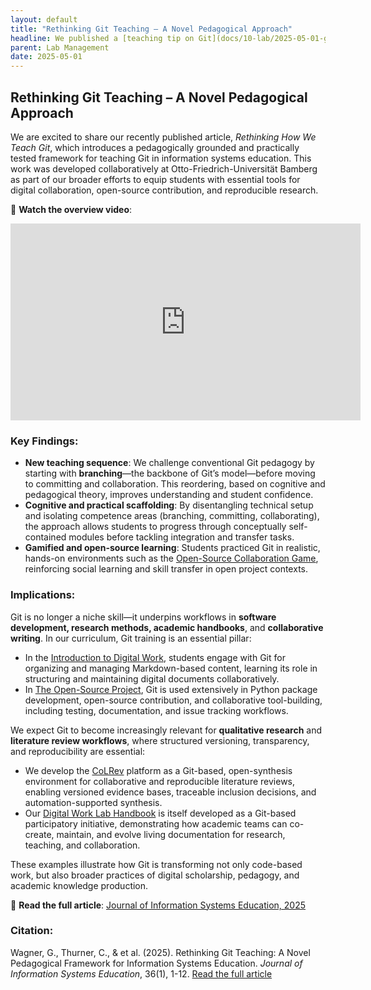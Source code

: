 ```yaml
---
layout: default
title: "Rethinking Git Teaching – A Novel Pedagogical Approach"
headline: We published a [teaching tip on Git](docs/10-lab/2025-05-01-git-intro)
parent: Lab Management
date: 2025-05-01
---
```


## Rethinking Git Teaching – A Novel Pedagogical Approach

We are excited to share our recently published article, _Rethinking How We Teach Git_, which introduces a pedagogically grounded and practically tested framework for teaching Git in information systems education. This work was developed collaboratively at Otto-Friedrich-Universität Bamberg as part of our broader efforts to equip students with essential tools for digital collaboration, open-source contribution, and reproducible research.

🎥 **Watch the overview video**:  
<div style="text-align:center">
  <iframe width="560" height="315" src="https://www.youtube.com/embed/GzKHwm4kgh8" 
    title="Rethinking Git Teaching" frameborder="0" allow="accelerometer; autoplay; 
    clipboard-write; encrypted-media; gyroscope; picture-in-picture; web-share" 
    allowfullscreen></iframe>
</div>

### Key Findings:
- **New teaching sequence**: We challenge conventional Git pedagogy by starting with **branching**—the backbone of Git’s model—before moving to committing and collaboration. This reordering, based on cognitive and pedagogical theory, improves understanding and student confidence.
- **Cognitive and practical scaffolding**: By disentangling technical setup and isolating competence areas (branching, committing, collaborating), the approach allows students to progress through conceptually self-contained modules before tackling integration and transfer tasks.
- **Gamified and open-source learning**: Students practiced Git in realistic, hands-on environments such as the [Open-Source Collaboration Game](https://doi.org/10.5281/zenodo.13323591), reinforcing social learning and skill transfer in open project contexts.

### Implications:
Git is no longer a niche skill—it underpins workflows in **software development, research methods, academic handbooks**, and **collaborative writing**. In our curriculum, Git training is an essential pillar:

- In the [Introduction to Digital Work](https://digital-work-lab.github.io/digital-work-lecture/), students engage with Git for organizing and managing Markdown-based content, learning its role in structuring and maintaining digital documents collaboratively.
- In [The Open-Source Project](https://digital-work-lab.github.io/open-source-project/), Git is used extensively in Python package development, open-source contribution, and collaborative tool-building, including testing, documentation, and issue tracking workflows.

We expect Git to become increasingly relevant for **qualitative research** and **literature review workflows**, where structured versioning, transparency, and reproducibility are essential:
- We develop the [CoLRev](https://github.com/CoLRev-Environment/colrev) platform as a Git-based, open-synthesis environment for collaborative and reproducible literature reviews, enabling versioned evidence bases, traceable inclusion decisions, and automation-supported synthesis.
- Our [Digital Work Lab Handbook](https://digital-work-lab.github.io/handbook/) is itself developed as a Git-based participatory initiative, demonstrating how academic teams can co-create, maintain, and evolve living documentation for research, teaching, and collaboration.

These examples illustrate how Git is transforming not only code-based work, but also broader practices of digital scholarship, pedagogy, and academic knowledge production.

📖 **Read the full article**: [Journal of Information Systems Education, 2025](https://jise.org/Volume36/n1/JISE2025v36n1pp1-12.html)

### Citation:
<div class="references">
    <p>Wagner, G., Thurner, C., & et al. (2025). Rethinking Git Teaching: A Novel Pedagogical Framework for Information Systems Education. <em>Journal of Information Systems Education</em>, 36(1), 1-12. <a href="https://jise.org/Volume36/n1/JISE2025v36n1pp1-12.html" target="_blank">Read the full article</a></p>
</div>
